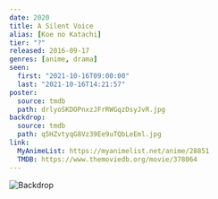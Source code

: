 ```yaml
---
date: 2020
title: A Silent Voice
alias: [Koe no Katachi]
tier: "?"
released: 2016-09-17
genres: [anime, drama]
seen:
  first: "2021-10-16T09:00:00"
  last: "2021-10-16T14:21:57"
poster:
  source: tmdb
  path: drlyoSKDOPnxzJFrRWGqzDsyJvR.jpg
backdrop:
  source: tmdb
  path: q5HZvtyqG8Vz39Ee9uTQbLeEml.jpg
link:
  MyAnimeList: https://myanimelist.net/anime/28851
  TMDB: https://www.themoviedb.org/movie/378064
---
```


![Backdrop](https://image.tmdb.org/t/p/w1280/5lAMQMWpXMsirvtLLvW7cJgEPkU.jpg "Source: TMDB")
